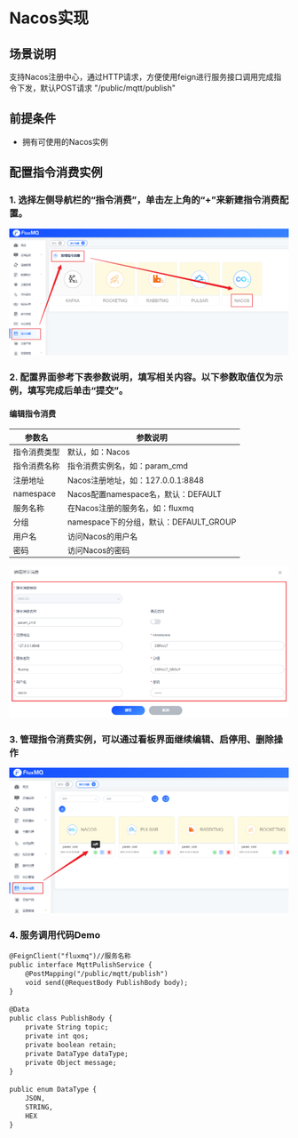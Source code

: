 # Nacos实现

## 场景说明
支持Nacos注册中心，通过HTTP请求，方便使用feign进行服务接口调用完成指令下发，默认POST请求 "/public/mqtt/publish"

## 前提条件
- 拥有可使用的Nacos实例

## 配置指令消费实例
### 1. 选择左侧导航栏的“指令消费”，单击左上角的“+”来新建指令消费配置。
![nacos_cmd_1.png](../../assets/images/command/nacos_cmd_1.png)

### 2. 配置界面参考下表参数说明，填写相关内容。以下参数取值仅为示例，填写完成后单击“提交”。
#### 编辑指令消费
| **参数名**    | **参数说明**                       |
|------------|--------------------------------|
| 指令消费类型     | 默认，如：Nacos                     |
| 指令消费名称     | 指令消费实例名，如：param_cmd            |
| 注册地址       | Nacos注册地址，如：127.0.0.1:8848     |
| namespace  | Nacos配置namespace名，默认：DEFAULT   |
| 服务名称       | 在Nacos注册的服务名，如：fluxmq          |
| 分组         | namespace下的分组，默认：DEFAULT_GROUP |
| 用户名        | 访问Nacos的用户名                    |
| 密码         | 访问Nacos的密码                     |
![nacos_cmd_2.png](../../assets/images/command/nacos_cmd_2.png)

### 3. 管理指令消费实例，可以通过看板界面继续编辑、启停用、删除操作
![nacos_cmd_3.png](../../assets/images/command/nacos_cmd_3.png)

### 4. 服务调用代码Demo
```
@FeignClient("fluxmq")//服务名称
public interface MqttPulishService {
    @PostMapping("/public/mqtt/publish")
    void send(@RequestBody PublishBody body);
}

@Data
public class PublishBody {
    private String topic;
    private int qos;
    private boolean retain;
    private DataType dataType;
    private Object message;
}

public enum DataType {
    JSON,
    STRING,
    HEX
}
```